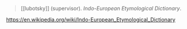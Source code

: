 > [[lubotsky]] (supervisor). *Indo-European Etymological Dictionary*.

https://en.wikipedia.org/wiki/Indo-European_Etymological_Dictionary